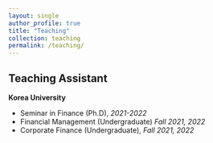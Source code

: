 ```yaml
---
layout: single
author_profile: true
title: "Teaching"
collection: teaching
permalink: /teaching/
---
```


## Teaching Assistant  
**Korea University** 

- Seminar in Finance (Ph.D), *2021-2022* 
- Financial Management (Undergraduate) *Fall 2021, 2022* 
- Corporate Finance (Undergraduate), *Fall 2021, 2022*

